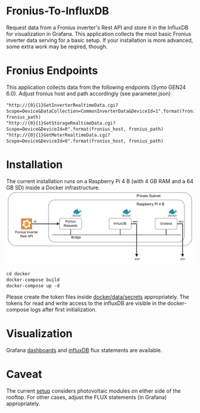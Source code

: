 # Fronius-To-InfluxDB

Request data from a Fronius inverter's Rest API and store it in the 
InfluxDB for visualization in Grafana. This application collects the most basic 
Fronius inverter data serving for a basic setup. If your installation is 
more advanced, some extra work may be reqired, though. 

# Fronius Endpoints 
This application collects data from the following endpoints (Symo GEN24 6.0).
Adjust fronius host and path accordingly (see parameter.json)

    "http://{0}{1}GetInverterRealtimeData.cgi?Scope=Device&DataCollection=CommonInverterData&DeviceId=1".format(fronius_host, fronius_path)
    "http://{0}{1}GetStorageRealtimeData.cgi?Scope=Device&DeviceId=0".format(fronius_host, fronius_path)
    "http://{0}{1}GetMeterRealtimeData.cgi?Scope=Device&DeviceId=0".format(fronius_host, fronius_path)

# Installation 
The current installation runs on a Raspberry Pi 4 B (with 4 GB RAM and a 64 GB SD)
inside a Docker infrastructure. 
![Architecture](pics/FroniusAPP.png)

    cd docker
    docker-compose build
    docker-compose up -d

Please create the token files inside 
[docker/data/secrets](https://github.com/Tamburasca/fronius2influx/blob/426322986a35a77106e53a78811118613b7ca29a/docker/data/secrets) 
appropriately. The tokens for read and write access to the influxDB are 
visible in the docker-compose logs after first initialization.

# Visualization
Grafana 
[dashboards](https://github.com/Tamburasca/fronius2influx/blob/833969887f417cd0a51fba7c583c9fab22594d61/docker/data/grafana/etc/grafana/provisioning/dashboards) 
and 
[influxDB](https://github.com/Tamburasca/fronius2influx/blob/833969887f417cd0a51fba7c583c9fab22594d61/docker/data/influxdb2/explorer) flux statements are available. 

# Caveat
The current 
[setup](https://github.com/Tamburasca/fronius2influx/blob/786517e091e8524b049d52de65e08ff9f0e4c716/src/data/parameter.json) 
considers photovoltaic modules on either side of the rooftop.
For other cases, adjust the FLUX statements (in Grafana) appropriately.
